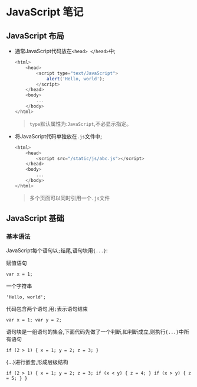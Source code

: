 # JavaScript 笔记

## JavaScript 布局

- 通常JavaScript代码放在`<head> </head>`中;

    ```JavaScript
    <html>
        <head>
            <script type="text/JavaScript">
                alert('Hello, world');
            </script>
        </head>
        <body>
            ...
        </body>
    </html>
    ```

    > `type`默认属性为:`JavaScript`,不必显示指定。

- 将JavaScript代码单独放在`.js`文件中;

    ```JavaScript
    <html>
        <head>
            <script src="/static/js/abc.js"></script>
        </head>
        <body>
            ...
        </body>
    </html>
    ```
    
    > 多个页面可以同时引用一个`.js`文件
    
## JavaScript 基础
    
### 基本语法
    
JavaScript每个语句以`;`结尾,语句块用`{...}`:
    
赋值语句
    
`var x = 1;`

一个字符串

`'Hello, world';`

代码包含两个语句,用`;`表示语句结束

`var x = 1; var y = 2;`

语句块是一组语句的集合,下面代码先做了一个判断,如判断成立,则执行`{...}`中所有语句

`if (2 > 1) {
    x = 1;
    y = 2;
    z = 3;
}`

{...}进行嵌套,形成层级结构

`if (2 > 1) {
    x = 1;
    y = 2;
    z = 3;
    if (x < y) {
    z = 4;
    }
    if (x > y) {
    z = 5;
    }
}`
